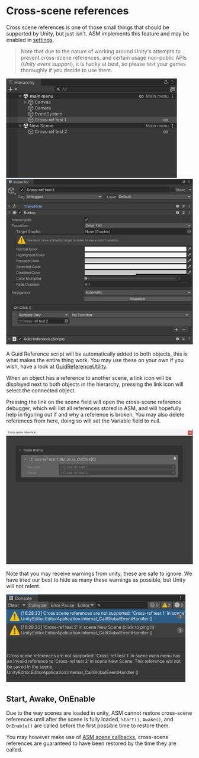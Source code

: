 # Cross-scene references

Cross scene references is one of those small things that should be supported by Unity, but just isn't. ASM implements this feature and may be enabled in [settings](Scene%20manager%20window.md#scene-loading-page).

> Note that due to the nature of working around Unity's attempts to prevent cross-scene references, and certain usage non-public APIs (*Unity event support*), it is hacky at best, so please test your games thoroughly if you decide to use them.

![](../image/xref-hierarchy.png)
![](../image/xref-example.png)

A Guid Reference script will be automatically added to both objects, this is what makes the entire thing work. You may use these on your own if you wish, have a look at [GuidReferenceUtility](../api/Utility.GuidReferenceUtility.md).

When an object has a reference to another scene, a link icon will be displayed next to both objects in the hierarchy, pressing the link icon will select the connected object.

Pressing the link on the scene field will open the cross-scene reference debugger, 
which will list all references stored in ASM, and will hopefully help in figuring out if and why a reference is broken. You may also delete references from here, doing so will set the Variable field to null.

![](../image/xref-debugger.png)

Note that you may receive warnings from unity, these are safe to ignore. We have tried our best to hide as many these warnings as possible, but Unity will not relent.

![](../image/xref-warning.png)

## Start, Awake, OnEnable

Due to the way scenes are loaded in unity, ASM cannot restore cross-scene references until after the scene is fully loaded, `Start()`, `Awake()`, and `OnEnable()` are called before the first possible time to restore them.

You may however make use of [ASM scene callbacks](Callbacks.md), cross-scene references are guaranteed to have been restored by the time they are called.

